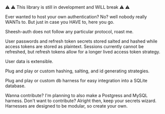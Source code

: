 :warning: :warning: This library is still in development and WILL break :warning: :warning:

Ever wanted to host your own authentication? No? well nobody really WANTs to. But just in case you HAVE to, here you go.

Sheesh-auth does not follow any particular protocol, roast me.

User passwords and refresh token secrets stored salted and hashed while access tokens are stored as plaintext.
Sessions currently cannot be refreshed, but refresh tokens allow for a longer lived access token strategy.

User data is extensible.

Plug and play or custom hashing, salting, and id generating strategies.

Plug and play or custom db harness for easy integration into a SQLite database.

Wanna contribute? I'm planning to also make a Postgress and MySQL harness.
Don't want to contribute? Alright then, keep your secrets wizard. Harnesses are designed to be modular, so create your own.
